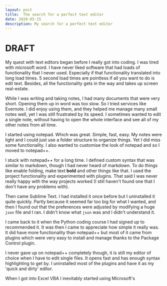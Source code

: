 ```yaml
---
layout: post
title:  The search for a perfect text editor
date: 2020-05-15
description: My search for a perfect text editor
---
```


# DRAFT

My quest with text editors began before I really got into coding. I was tired with microsoft word. I have never liked software that had loads of functionality that I never used. Especially if that functionality translated into long load times. 5 second load times are pointless if all you want to do is edit text. Besides, all the functionality gets in the way and takes up screen real-estate.

While I was writing and taking notes, I had many documents that were very short. Opening them up in word was too slow. So I tried services like Evernote. I did enjoy using them, and they helped me manage many small notes well, yet I was still frustrated by its speed. I sometimes wanted to edit a single note, without having to open the whole interface and see all of my other notes from all time.

I started using notepad. Which was great. Simple, fast, easy. My notes were light and I could just use a folder structure to organize things. Yet I did miss some functionality. I also wanted to customise the look of notepad and so I moved to notepad++.

I stuck with notepad++ for a long time. I defined custom syntax that was similar to markdown, though I had never heard of markdown. To do things like enable folding, make text **bold** and other things like that. I used the project functionality and experimented with plugins. That said I was never really happy with the way projects worked (I still haven't found one that I don't have any problems with).

Then came Sublime Text. I had installed it once before but I uninstalled it quite quickly. Partly because it seemed far too big for what I wanted, and then I found out that the preferences were adjusted by modifying a huge `json` file and I ran. I didn't know what `json` was and I didn't understand it.

I came back to it when the Python coding course I had signed up to recommended it. It was then I came to appreciate how simple it really was. It did have more functionality than notepad++ but most of it came from plugins which were very easy to install and manage thanks to the Package Control plugin.

I never gave up on notepad++ completely though, it is still my editor of choice when I have to edit single files. It opens fast and has enough syntax highlighting to get by. I uninstalled most of the plugins and have it as my 'quick and dirty' editor.

When I got into Excel VBA I inevitably started using Microsoft's 



